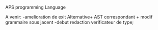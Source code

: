 APS programming Language

 A venir:
 -amelioration de exit Alternative+ AST correspondant + modif grammaire sous jacent 
 -debut redaction verificateur de type;